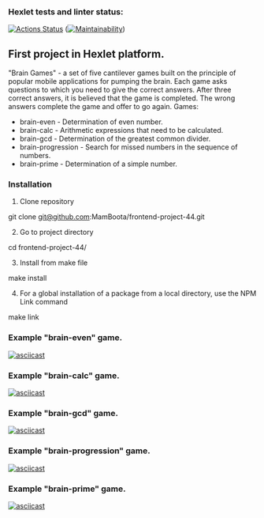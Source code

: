 ### Hexlet tests and linter status:

[![Actions Status](https://github.com/MamBoota/frontend-project-44/actions/workflows/hexlet-check.yml/badge.svg)](https://github.com/MamBoota/frontend-project-44/actions)
([![Maintainability](https://api.codeclimate.com/v1/badges/537f4fd67a5f9bc0c269/maintainability)](https://codeclimate.com/github/MamBoota/frontend-project-44/maintainability))

## First project in Hexlet platform.

"Brain Games" - a set of five cantilever games built on the principle of popular mobile applications for pumping the brain. Each game asks questions to which you need to give the correct answers. After three correct answers, it is believed that the game is completed. The wrong answers complete the game and offer to go again. Games:

- brain-even - Determination of even number.
- brain-calc - Arithmetic expressions that need to be calculated.
- brain-gcd - Determination of the greatest common divider.
- brain-progression - Search for missed numbers in the sequence of numbers.
- brain-prime - Determination of a simple number.

### Installation

1. Clone repository

git clone git@github.com:MamBoota/frontend-project-44.git

2. Go to project directory

cd frontend-project-44/

3. Install from make file

make install

4. For a global installation of a package from a local directory, use the NPM Link command

make link

### Example "brain-even" game.

[![asciicast](https://asciinema.org/a/qsYNir5arxyB61IVYhbCoSzcC.svg)](https://asciinema.org/a/qsYNir5arxyB61IVYhbCoSzcC)

### Example "brain-calc" game.

[![asciicast](https://asciinema.org/a/65SNU54MlDVzFdzcKgeHgENY2.svg)](https://asciinema.org/a/65SNU54MlDVzFdzcKgeHgENY2)

### Example "brain-gcd" game.

[![asciicast](https://asciinema.org/a/egouTj180NcJtLzwl9LGmc3Yx.svg)](https://asciinema.org/a/egouTj180NcJtLzwl9LGmc3Yx)

### Example "brain-progression" game.

[![asciicast](https://asciinema.org/a/INjBcmSsCH4FedSZ4g2Zmq6cw.svg)](https://asciinema.org/a/INjBcmSsCH4FedSZ4g2Zmq6cw)

### Example "brain-prime" game.

[![asciicast](https://asciinema.org/a/vmo0p8dndcjwdX0yC7p6auhxT.svg)](https://asciinema.org/a/vmo0p8dndcjwdX0yC7p6auhxT)
